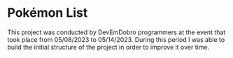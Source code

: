 # Pokémon List

This project was conducted by DevEmDobro programmers at the event that took place from 05/08/2023 to 05/14/2023. During this period I was able to build the initial structure of the project in order to improve it over time.

